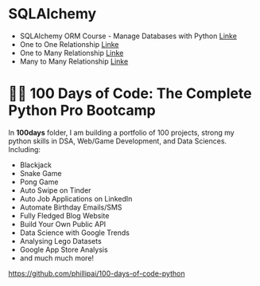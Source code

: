 # SQLAlchemy

- SQLAlchemy ORM Course - Manage Databases with Python [Linke](https://www.youtube.com/watch?v=70mNRClYJko)
- One to One Relationship [Linke](https://www.youtube.com/watch?v=Uzb9z5wNPPA)
- One to Many Relationship [Linke](https://www.youtube.com/watch?v=cc0xt9uuKQo)
- Many to Many Relationship [Linke](https://www.youtube.com/watch?v=3IDiEC0ZwPg)

# 🐱‍👓 100 Days of Code: The Complete Python Pro Bootcamp
In **100days** folder, I am building a portfolio of 100 projects, strong my python skills in DSA, Web/Game Development, and Data Sciences. Including:
- Blackjack
- Snake Game
- Pong Game
- Auto Swipe on Tinder
- Auto Job Applications on LinkedIn
- Automate Birthday Emails/SMS
- Fully Fledged Blog Website
- Build Your Own Public API
- Data Science with Google Trends
- Analysing Lego Datasets
- Google App Store Analysis
- and much much more!

https://github.com/phillipai/100-days-of-code-python